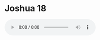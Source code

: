 # Joshua 18

<audio controls>
  <source src="https://openbible.com/audio/hays/BSB_06_Jos_018_H.mp3" type="audio/mp3" />
  <a href="https://openbible.com/audio/hays/BSB_06_Jos_018_H.mp3" download="https://openbible.com/audio/hays/BSB_06_Jos_018_H.mp3">Download MP3 audio</a>.
</audio>

<!--@include: @/bible/translations/bsb/06_jos/verses/018.md-->